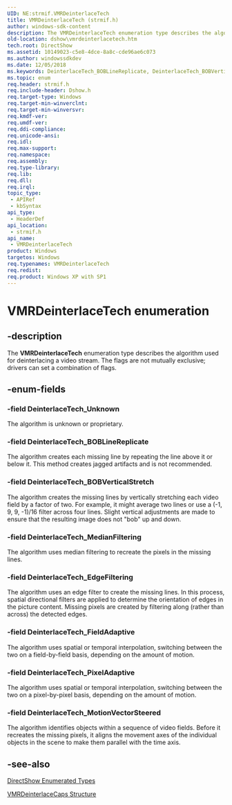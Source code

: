 ```yaml
---
UID: NE:strmif.VMRDeinterlaceTech
title: VMRDeinterlaceTech (strmif.h)
author: windows-sdk-content
description: The VMRDeinterlaceTech enumeration type describes the algorithm used for deinterlacing a video stream. The flags are not mutually exclusive; drivers can set a combination of flags.
old-location: dshow\vmrdeinterlacetech.htm
tech.root: DirectShow
ms.assetid: 10149023-c5e8-4dce-8a8c-cde96ae6c073
ms.author: windowssdkdev
ms.date: 12/05/2018
ms.keywords: DeinterlaceTech_BOBLineReplicate, DeinterlaceTech_BOBVerticalStretch, DeinterlaceTech_EdgeFiltering, DeinterlaceTech_FieldAdaptive, DeinterlaceTech_MedianFiltering, DeinterlaceTech_MotionVectorSteered, DeinterlaceTech_PixelAdaptive, DeinterlaceTech_Unknown, VMRDeinterlaceTech, VMRDeinterlaceTech enumeration [DirectShow], VMRDeinterlaceTechEnumeration, dshow.vmrdeinterlacetech, strmif/DeinterlaceTech_BOBLineReplicate, strmif/DeinterlaceTech_BOBVerticalStretch, strmif/DeinterlaceTech_EdgeFiltering, strmif/DeinterlaceTech_FieldAdaptive, strmif/DeinterlaceTech_MedianFiltering, strmif/DeinterlaceTech_MotionVectorSteered, strmif/DeinterlaceTech_PixelAdaptive, strmif/DeinterlaceTech_Unknown, strmif/VMRDeinterlaceTech
ms.topic: enum
req.header: strmif.h
req.include-header: Dshow.h
req.target-type: Windows
req.target-min-winverclnt: 
req.target-min-winversvr: 
req.kmdf-ver: 
req.umdf-ver: 
req.ddi-compliance: 
req.unicode-ansi: 
req.idl: 
req.max-support: 
req.namespace: 
req.assembly: 
req.type-library: 
req.lib: 
req.dll: 
req.irql: 
topic_type:
 - APIRef
 - kbSyntax
api_type:
 - HeaderDef
api_location:
 - strmif.h
api_name:
 - VMRDeinterlaceTech
product: Windows
targetos: Windows
req.typenames: VMRDeinterlaceTech
req.redist: 
req.product: Windows XP with SP1
---
```


# VMRDeinterlaceTech enumeration


## -description


The <b>VMRDeinterlaceTech</b> enumeration type describes the algorithm used for deinterlacing a video stream. The flags are not mutually exclusive; drivers can set a combination of flags.


## -enum-fields




### -field DeinterlaceTech_Unknown

The algorithm is unknown or proprietary.


### -field DeinterlaceTech_BOBLineReplicate

The algorithm creates each missing line by repeating the line above it or below it. This method creates jagged artifacts and is not recommended.


### -field DeinterlaceTech_BOBVerticalStretch

The algorithm creates the missing lines by vertically stretching each video field by a factor of two. For example, it might average two lines or use a (-1, 9, 9, -1)/16 filter across four lines. Slight vertical adjustments are made to ensure that the resulting image does not "bob" up and down.


### -field DeinterlaceTech_MedianFiltering

The algorithm uses median filtering to recreate the pixels in the missing lines.


### -field DeinterlaceTech_EdgeFiltering

The algorithm uses an edge filter to create the missing lines. In this process, spatial directional filters are applied to determine the orientation of edges in the picture content. Missing pixels are created by filtering along (rather than across) the detected edges.


### -field DeinterlaceTech_FieldAdaptive

The algorithm uses spatial or temporal interpolation, switching between the two on a field-by-field basis, depending on the amount of motion.


### -field DeinterlaceTech_PixelAdaptive

The algorithm uses spatial or temporal interpolation, switching between the two on a pixel-by-pixel basis, depending on the amount of motion.


### -field DeinterlaceTech_MotionVectorSteered

The algorithm identifies objects within a sequence of video fields. Before it recreates the missing pixels, it aligns the movement axes of the individual objects in the scene to make them parallel with the time axis.


## -see-also




<a href="https://msdn.microsoft.com/74467006-b077-49c0-8573-f939ac3d3444">DirectShow Enumerated Types</a>



<a href="https://msdn.microsoft.com/e6152130-d574-4c9e-9d35-a42de709f9ae">VMRDeinterlaceCaps Structure</a>
 

 


